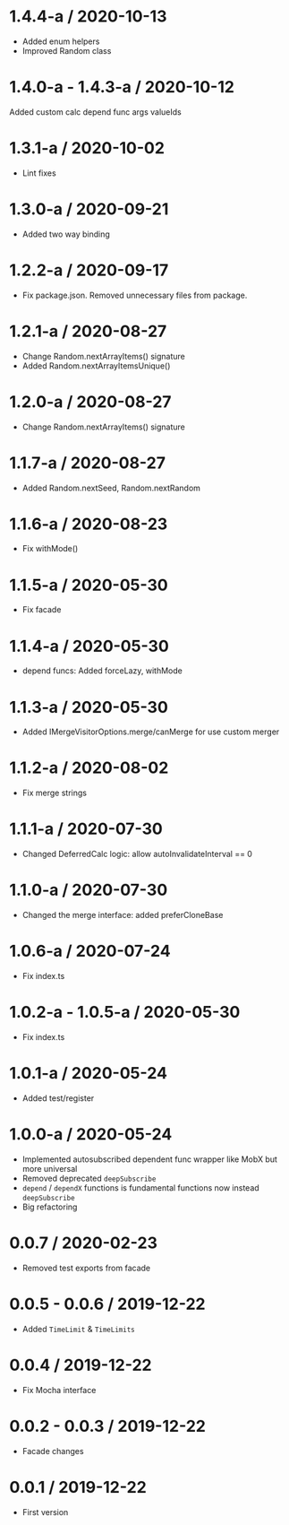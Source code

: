 1.4.4-a / 2020-10-13
===================

  * Added enum helpers
  * Improved Random class

1.4.0-a - 1.4.3-a / 2020-10-12
===================

Added custom calc depend func args valueIds

1.3.1-a / 2020-10-02
===================

  * Lint fixes
  
1.3.0-a / 2020-09-21
===================

  * Added two way binding
  
1.2.2-a / 2020-09-17
===================

  * Fix package.json. Removed unnecessary files from package.
  
1.2.1-a / 2020-08-27
===================

  * Change Random.nextArrayItems() signature
  * Added Random.nextArrayItemsUnique()
  
1.2.0-a / 2020-08-27
===================

  * Change Random.nextArrayItems() signature

1.1.7-a / 2020-08-27
===================

  * Added Random.nextSeed,  Random.nextRandom

1.1.6-a / 2020-08-23
===================

  * Fix withMode()

1.1.5-a / 2020-05-30
===================

  * Fix facade

1.1.4-a / 2020-05-30
===================

  * depend funcs: Added forceLazy, withMode


1.1.3-a / 2020-05-30
===================

  * Added IMergeVisitorOptions.merge/canMerge  for use custom merger

1.1.2-a / 2020-08-02
===================

  * Fix merge strings

1.1.1-a / 2020-07-30
===================

  * Changed DeferredCalc logic: allow autoInvalidateInterval == 0

1.1.0-a / 2020-07-30
===================

  * Changed the merge interface: added preferCloneBase

1.0.6-a / 2020-07-24
===================

  * Fix index.ts

1.0.2-a - 1.0.5-a / 2020-05-30
===================

  * Fix index.ts

1.0.1-a / 2020-05-24
===================

  * Added test/register

1.0.0-a / 2020-05-24
===================

  * Implemented autosubscribed dependent func wrapper like MobX but more universal
  * Removed deprecated `deepSubscribe`
  * `depend` / `dependX` functions is fundamental functions now instead `deepSubscribe` 
  * Big refactoring
  
0.0.7 / 2020-02-23
===================

  * Removed test exports from facade
  
0.0.5 - 0.0.6 / 2019-12-22
===================

  * Added `TimeLimit` & `TimeLimits`
  
0.0.4 / 2019-12-22
===================

  * Fix Mocha interface
  
0.0.2 - 0.0.3 / 2019-12-22
===================

  * Facade changes
  
0.0.1 / 2019-12-22
===================

  * First version

